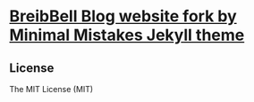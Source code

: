 # [BreibBell Blog website fork by Minimal Mistakes Jekyll theme](https://ganghj-edu.github.io/)

## License

The MIT License (MIT)
